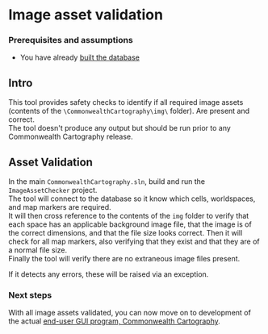 # Image asset validation

### Prerequisites and assumptions
* You have already [built the database](Ingest.md)

## Intro
This tool provides safety checks to identify if all required image assets (contents of the `\CommonwealthCartography\img\` folder). Are present and correct.<br/>
The tool doesn't produce any output but should be run prior to any Commonwealth Cartography release.

## Asset Validation
In the main `CommonwealthCartography.sln`, build and run the `ImageAssetChecker` project.<br/>
The tool will connect to the database so it know which cells, worldspaces, and map markers are required.<br/>
It will then cross reference to the contents of the `img` folder to verify that each space has an applicable background image file, that the image is of the correct dimensions, and that the file size looks correct. Then it will check for all map markers, also verifying that they exist and that they are of a normal file size.<br/>
Finally the tool will verify there are no extraneous image files present.<br/>

If it detects any errors, these will be raised via an exception.

### Next steps
With all image assets validated, you can now move on to development of the actual [end-user GUI program, Commonwealth Cartography](GUI.md).
